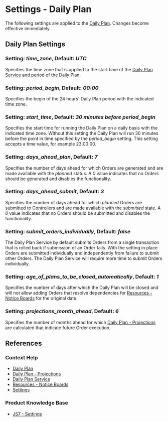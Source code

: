 # Settings - Daily Plan

The following settings are applied to the [Daily Plan](/daily-plan). Changes become effective immediately.

## Daily Plan Settings

### Setting: *time\_zone*, Default: *UTC*

Specifies the time zone that is applied to the start time of the [Daily Plan Service](/service-daily-plan) and period of the Daily Plan.

### Setting: *period\_begin*, Default: *00:00*

Specifies the begin of the 24 hours' Daily Plan period with the indicated time zone.

### Setting: *start\_time*, Default: *30 minutes before period\_begin*

Specifies the start time for running the Daily Plan on a daily basis with the indicated time zone. Without this setting the Daily Plan will run 30 minutes before the point in time specified by the *period\_begin* setting. This setting accepts a time value, for example 23:00:00.

### Setting: *days\_ahead\_plan*, Default: *7*

Specifies the number of days ahead for which Orders are generated and are made available with the *planned* status. A *0* value indicates that no Orders should be generated and disables the functionality.

### Setting: *days\_ahead\_submit*, Default: *3*

Specifies the number of days ahead for which *planned* Orders are submitted to Controllers and are made available with the *submitted* state. A *0* value indicates that no Orders should be submitted and disables the functionality.

### Setting: *submit\_orders\_individually*, Default: *false*

The Daily Plan Service by default submits Orders from a single transaction that is rolled back if submission of an Order fails. With the setting in place Orders are submitted individually and independently from failure to submit other Orders. The Daily Plan Service will require more time to submit Orders individually.

### Setting: *age\_of\_plans\_to\_be\_closed\_automatically*, Default: *1*

Specifies the number of days after which the Daily Plan will be closed and will not allow adding Orders that resolve dependencies for [Resources - Notice Boards](/resources-notice-boards) for the original date.

### Setting: *projections\_month\_ahead*, Default: *6*

Specifies the number of months ahead for which [Daily Plan - Projections](/daily-plan-projections) are calculated that indicate future Order execution.

## References

### Context Help

- [Daily Plan](/daily-plan)
- [Daily Plan - Projections](/daily-plan-projections)
- [Daily Plan Service](/service-daily-plan)
- [Resources - Notice Boards](/resources-notice-boards)
- [Settings](/settings)

### Product Knowledge Base

- [JS7 - Settings](https://kb.sos-berlin.com/display/JS7/JS7+-+Settings)
